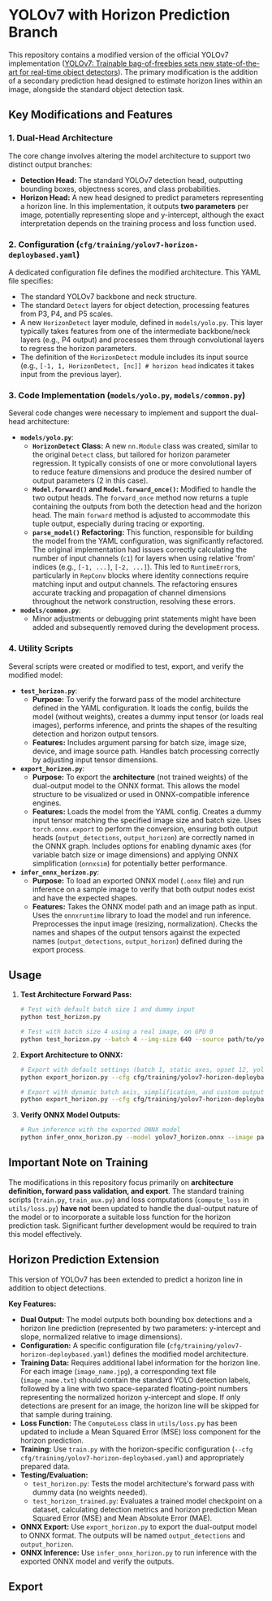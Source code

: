 # YOLOv7 with Horizon Prediction Branch

This repository contains a modified version of the official YOLOv7 implementation ([YOLOv7: Trainable bag-of-freebies sets new state-of-the-art for real-time object detectors](https://arxiv.org/abs/2207.02696)). The primary modification is the addition of a secondary prediction head designed to estimate horizon lines within an image, alongside the standard object detection task.

## Key Modifications and Features

### 1. Dual-Head Architecture

The core change involves altering the model architecture to support two distinct output branches:

*   **Detection Head:** The standard YOLOv7 detection head, outputting bounding boxes, objectness scores, and class probabilities.
*   **Horizon Head:** A new head designed to predict parameters representing a horizon line. In this implementation, it outputs **two parameters** per image, potentially representing slope and y-intercept, although the exact interpretation depends on the training process and loss function used.

### 2. Configuration (`cfg/training/yolov7-horizon-deploybased.yaml`)

A dedicated configuration file defines the modified architecture. This YAML file specifies:

*   The standard YOLOv7 backbone and neck structure.
*   The standard `Detect` layers for object detection, processing features from P3, P4, and P5 scales.
*   A new `HorizonDetect` layer module, defined in `models/yolo.py`. This layer typically takes features from one of the intermediate backbone/neck layers (e.g., P4 output) and processes them through convolutional layers to regress the horizon parameters.
*   The definition of the `HorizonDetect` module includes its input source (e.g., `[-1, 1, HorizonDetect, [nc]] # horizon head` indicates it takes input from the previous layer).

### 3. Code Implementation (`models/yolo.py`, `models/common.py`)

Several code changes were necessary to implement and support the dual-head architecture:

*   **`models/yolo.py`**:
    *   **`HorizonDetect` Class:** A new `nn.Module` class was created, similar to the original `Detect` class, but tailored for horizon parameter regression. It typically consists of one or more convolutional layers to reduce feature dimensions and produce the desired number of output parameters (2 in this case).
    *   **`Model.forward()` and `Model.forward_once()`:** Modified to handle the two output heads. The `forward_once` method now returns a tuple containing the outputs from both the detection head and the horizon head. The main `forward` method is adjusted to accommodate this tuple output, especially during tracing or exporting.
    *   **`parse_model()` Refactoring:** This function, responsible for building the model from the YAML configuration, was significantly refactored. The original implementation had issues correctly calculating the number of input channels (`c1`) for layers when using relative 'from' indices (e.g., `[-1, ...]`, `[-2, ...]`). This led to `RuntimeError`s, particularly in `RepConv` blocks where identity connections require matching input and output channels. The refactoring ensures accurate tracking and propagation of channel dimensions throughout the network construction, resolving these errors.
*   **`models/common.py`**:
    *   Minor adjustments or debugging print statements might have been added and subsequently removed during the development process.

### 4. Utility Scripts

Several scripts were created or modified to test, export, and verify the modified model:

*   **`test_horizon.py`**:
    *   **Purpose:** To verify the forward pass of the model architecture defined in the YAML configuration. It loads the config, builds the model (without weights), creates a dummy input tensor (or loads real images), performs inference, and prints the shapes of the resulting detection and horizon output tensors.
    *   **Features:** Includes argument parsing for batch size, image size, device, and image source path. Handles batch processing correctly by adjusting input tensor dimensions.
*   **`export_horizon.py`**:
    *   **Purpose:** To export the **architecture** (not trained weights) of the dual-output model to the ONNX format. This allows the model structure to be visualized or used in ONNX-compatible inference engines.
    *   **Features:** Loads the model from the YAML config. Creates a dummy input tensor matching the specified image size and batch size. Uses `torch.onnx.export` to perform the conversion, ensuring both output heads (`output_detections`, `output_horizon`) are correctly named in the ONNX graph. Includes options for enabling dynamic axes (for variable batch size or image dimensions) and applying ONNX simplification (`onnxsim`) for potentially better performance.
*   **`infer_onnx_horizon.py`**:
    *   **Purpose:** To load an exported ONNX model (`.onnx` file) and run inference on a sample image to verify that both output nodes exist and have the expected shapes.
    *   **Features:** Takes the ONNX model path and an image path as input. Uses the `onnxruntime` library to load the model and run inference. Preprocesses the input image (resizing, normalization). Checks the names and shapes of the output tensors against the expected names (`output_detections`, `output_horizon`) defined during the export process.

## Usage

1.  **Test Architecture Forward Pass:**
    ```bash
    # Test with default batch size 1 and dummy input
    python test_horizon.py

    # Test with batch size 4 using a real image, on GPU 0
    python test_horizon.py --batch 4 --img-size 640 --source path/to/your/image.jpg --device 0
    ```

2.  **Export Architecture to ONNX:**
    ```bash
    # Export with default settings (batch 1, static axes, opset 12, yolov7_horizon.onnx)
    python export_horizon.py --cfg cfg/training/yolov7-horizon-deploybased.yaml

    # Export with dynamic batch axis, simplification, and custom output name
    python export_horizon.py --cfg cfg/training/yolov7-horizon-deploybased.yaml --dynamic --simplify --batch-size 1 -f yolov7_horizon_dynamic.onnx
    ```

3.  **Verify ONNX Model Outputs:**
    ```bash
    # Run inference with the exported ONNX model
    python infer_onnx_horizon.py --model yolov7_horizon.onnx --image path/to/your/test_image.jpg
    ```

## Important Note on Training

The modifications in this repository focus primarily on **architecture definition, forward pass validation, and export**. The standard training scripts (`train.py`, `train_aux.py`) and loss computations (`compute_loss` in `utils/loss.py`) **have not** been updated to handle the dual-output nature of the model or to incorporate a suitable loss function for the horizon prediction task. Significant further development would be required to train this model effectively.

## Horizon Prediction Extension

This version of YOLOv7 has been extended to predict a horizon line in addition to object detections.

**Key Features:**

*   **Dual Output:** The model outputs both bounding box detections and a horizon line prediction (represented by two parameters: y-intercept and slope, normalized relative to image dimensions).
*   **Configuration:** A specific configuration file (`cfg/training/yolov7-horizon-deploybased.yaml`) defines the modified model architecture.
*   **Training Data:** Requires additional label information for the horizon line. For each image (`image_name.jpg`), a corresponding text file (`image_name.txt`) should contain the standard YOLO detection labels, followed by a line with two space-separated floating-point numbers representing the normalized horizon y-intercept and slope. If only detections are present for an image, the horizon line will be skipped for that sample during training.
*   **Loss Function:** The `ComputeLoss` class in `utils/loss.py` has been updated to include a Mean Squared Error (MSE) loss component for the horizon prediction.
*   **Training:** Use `train.py` with the horizon-specific configuration (`--cfg cfg/training/yolov7-horizon-deploybased.yaml`) and appropriately prepared data.
*   **Testing/Evaluation:**
    *   `test_horizon.py`: Tests the model architecture's forward pass with dummy data (no weights needed).
    *   `test_horizon_trained.py`: Evaluates a trained model checkpoint on a dataset, calculating detection metrics and horizon prediction Mean Squared Error (MSE) and Mean Absolute Error (MAE).
*   **ONNX Export:** Use `export_horizon.py` to export the dual-output model to ONNX format. The outputs will be named `output_detections` and `output_horizon`.
*   **ONNX Inference:** Use `infer_onnx_horizon.py` to run inference with the exported ONNX model and verify the outputs.

## Export
